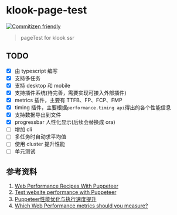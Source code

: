 # klook-page-test

[![Commitizen friendly](https://img.shields.io/badge/commitizen-friendly-brightgreen.svg)](http://commitizen.github.io/cz-cli/)

> pageTest for klook ssr

## TODO

- [x] 由 typescript 编写
- [x] 支持多任务
- [x] 支持 desktop 和 mobile
- [x] 支持插件系统(待完善，需要实现可接入外部插件)
- [x] metrics 插件，主要有 TTFB、FP、FCP、FMP
- [x] timing 插件，主要根据```performance.timing api```得出的各个性能信息
- [x] 支持数据导出到文件
- [x] progressbar 人性化显示(后续会替换成 ora)
- [ ] 增加 cli
- [ ] 多任务时自动求平均值
- [ ] 使用 cluster 提升性能
- [ ] 单元测试

## 参考资料

1. [Web Performance Recipes With Puppeteer](https://addyosmani.com/blog/puppeteer-recipes/#performance-observer-lcp)
2. [Test website performance with Puppeteer](https://michaljanaszek.com/blog/test-website-performance-with-puppeteer/#firstMeaningfulPaint)
3. [Puppeteer性能优化与执行速度提升](https://juejin.im/post/6844903849086582798)
4. [Which Web Performance metrics should you measure?](https://perfbeacon.com/blog/which-web-performance-metrics-should-i-measure/)
